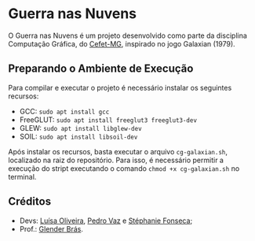 # Guerra nas Nuvens
O Guerra nas Nuvens é um projeto desenvolvido como parte da disciplina Computação Gráfica, do [Cefet-MG](https://cefetmg.br), inspirado no jogo Galaxian (1979).

## Preparando o Ambiente de Execução
Para compilar e executar o projeto é necessário instalar os seguintes recursos:
- GCC: `sudo apt install gcc`
- FreeGLUT: `sudo apt install freeglut3 freeglut3-dev`
- GLEW: `sudo apt install libglew-dev`
- SOIL: `sudo apt install libsoil-dev`

Após instalar os recursos, basta executar o arquivo `cg-galaxian.sh`, localizado na raiz do repositório. Para isso, é necessário permitir a execução do stript executando o comando `chmod +x cg-galaxian.sh` no terminal.

## Créditos
- Devs: [Luísa Oliveira](https://github.com/luisaoliveira), [Pedro Vaz](https://github.com/vazConnected) e [Stéphanie Fonseca](https://github.com/steponnie);
- Prof.: [Glender Brás](https://github.com/glenderbras).

